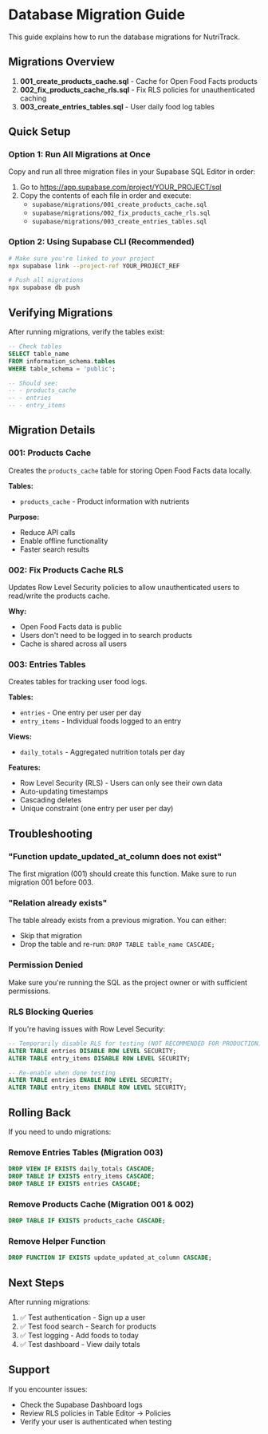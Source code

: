 # Database Migration Guide

This guide explains how to run the database migrations for NutriTrack.

## Migrations Overview

1. **001_create_products_cache.sql** - Cache for Open Food Facts products
2. **002_fix_products_cache_rls.sql** - Fix RLS policies for unauthenticated caching
3. **003_create_entries_tables.sql** - User daily food log tables

## Quick Setup

### Option 1: Run All Migrations at Once

Copy and run all three migration files in your Supabase SQL Editor in order:

1. Go to https://app.supabase.com/project/YOUR_PROJECT/sql
2. Copy the contents of each file in order and execute:
   - `supabase/migrations/001_create_products_cache.sql`
   - `supabase/migrations/002_fix_products_cache_rls.sql`
   - `supabase/migrations/003_create_entries_tables.sql`

### Option 2: Using Supabase CLI (Recommended)

```bash
# Make sure you're linked to your project
npx supabase link --project-ref YOUR_PROJECT_REF

# Push all migrations
npx supabase db push
```

## Verifying Migrations

After running migrations, verify the tables exist:

```sql
-- Check tables
SELECT table_name 
FROM information_schema.tables 
WHERE table_schema = 'public';

-- Should see:
-- - products_cache
-- - entries  
-- - entry_items
```

## Migration Details

### 001: Products Cache

Creates the `products_cache` table for storing Open Food Facts data locally.

**Tables:**
- `products_cache` - Product information with nutrients

**Purpose:**
- Reduce API calls
- Enable offline functionality
- Faster search results

### 002: Fix Products Cache RLS

Updates Row Level Security policies to allow unauthenticated users to read/write the products cache.

**Why:**
- Open Food Facts data is public
- Users don't need to be logged in to search products
- Cache is shared across all users

### 003: Entries Tables

Creates tables for tracking user food logs.

**Tables:**
- `entries` - One entry per user per day
- `entry_items` - Individual foods logged to an entry

**Views:**
- `daily_totals` - Aggregated nutrition totals per day

**Features:**
- Row Level Security (RLS) - Users can only see their own data
- Auto-updating timestamps
- Cascading deletes
- Unique constraint (one entry per user per day)

## Troubleshooting

### "Function update_updated_at_column does not exist"

The first migration (001) should create this function. Make sure to run migration 001 before 003.

### "Relation already exists"

The table already exists from a previous migration. You can either:
- Skip that migration
- Drop the table and re-run: `DROP TABLE table_name CASCADE;`

### Permission Denied

Make sure you're running the SQL as the project owner or with sufficient permissions.

### RLS Blocking Queries

If you're having issues with Row Level Security:

```sql
-- Temporarily disable RLS for testing (NOT RECOMMENDED FOR PRODUCTION)
ALTER TABLE entries DISABLE ROW LEVEL SECURITY;
ALTER TABLE entry_items DISABLE ROW LEVEL SECURITY;

-- Re-enable when done testing
ALTER TABLE entries ENABLE ROW LEVEL SECURITY;
ALTER TABLE entry_items ENABLE ROW LEVEL SECURITY;
```

## Rolling Back

If you need to undo migrations:

### Remove Entries Tables (Migration 003)

```sql
DROP VIEW IF EXISTS daily_totals CASCADE;
DROP TABLE IF EXISTS entry_items CASCADE;
DROP TABLE IF EXISTS entries CASCADE;
```

### Remove Products Cache (Migration 001 & 002)

```sql
DROP TABLE IF EXISTS products_cache CASCADE;
```

### Remove Helper Function

```sql
DROP FUNCTION IF EXISTS update_updated_at_column CASCADE;
```

## Next Steps

After running migrations:

1. ✅ Test authentication - Sign up a user
2. ✅ Test food search - Search for products
3. ✅ Test logging - Add foods to today
4. ✅ Test dashboard - View daily totals

## Support

If you encounter issues:
- Check the Supabase Dashboard logs
- Review RLS policies in Table Editor → Policies
- Verify your user is authenticated when testing

